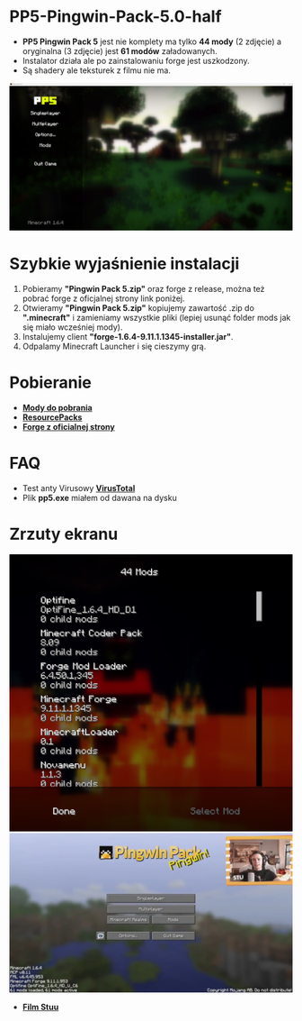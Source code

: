# PP5-Pingwin-Pack-5.0-half
- **PP5 Pingwin Pack 5** jest nie komplety ma tylko **44 mody** (2 zdjęcie) a oryginalna (3 zdjęcie) jest **61 modów** załadowanych.
- Instalator działa ale po zainstalowaniu forge jest uszkodzony.
- Są shadery ale teksturek z filmu nie ma.

![1](png/1.png)

# Szybkie wyjaśnienie instalacji

1. Pobieramy **"Pingwin Pack 5.zip"** oraz forge z release, można też pobrać forge z oficjalnej strony link poniżej.
2. Otwieramy **"Pingwin Pack 5.zip"** kopiujemy zawartość .zip do **".minecraft"** i zamieniamy wszystkie pliki (lepiej usunąć folder mods jak się miało wcześniej mody).
3. Instalujemy client **"forge-1.6.4-9.11.1.1345-installer.jar"**.
4. Odpalamy Minecraft Launcher i się cieszymy grą.

# Pobieranie

- **[Mody do pobrania](https://github.com/KryskiPL/PP5-Pingwin-Pack-5.0-half/releases/tag/PP5)**
- **[ResourcePacks](https://github.com/KryskiPL/PP5-Pingwin-Pack-5.0-half/releases/tag/PP5-resourcepacks)**
- **[Forge z oficialnej strony](https://files.minecraftforge.net/net/minecraftforge/forge/index_1.6.4.html)**

# FAQ

- Test anty Virusowy **[VirusTotal](https://www.virustotal.com/gui/file/d3831a7cc087e8bca09f6713b8962b6e848e2921fc11853070bd5193870f1cff/detection)**
- Plik **pp5.exe** miałem od dawana na dysku

# Zrzuty ekranu

![2](png/2.png)
![3](png/3.png)
- **[Film Stuu](https://youtu.be/ns500w9JZrs)**
